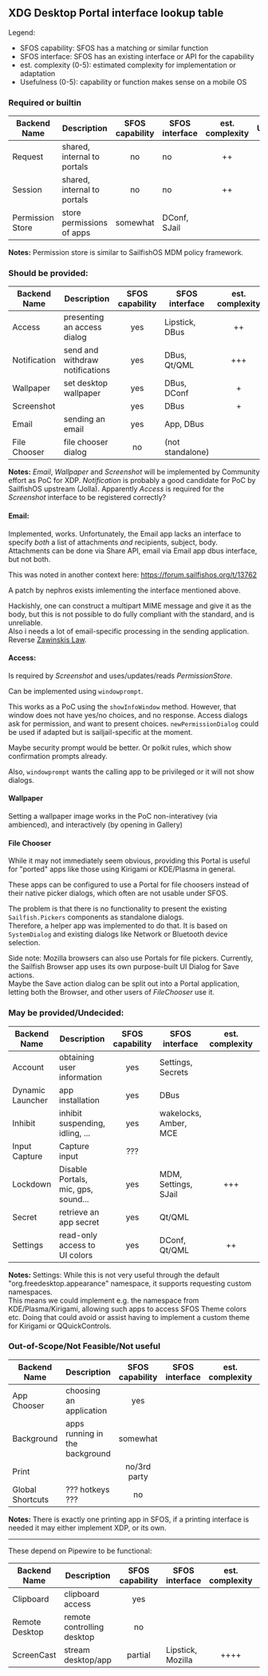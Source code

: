 ## XDG Desktop Portal interface lookup table

Legend:

 - SFOS capability: SFOS has a matching or similar function
 - SFOS interface:  SFOS has an existing interface or API for the capability
 - est. complexity (0-5): estimated complexity for implementation or adaptation
 - Usefulness (0-5): capability or function makes sense on a mobile OS


### Required or builtin

| Backend Name      | Description                     | SFOS capability | SFOS interface | est. complexity | Usefulness |
| ----------------- | ---------------------------     | :-------------: | -------------- | :-------------: | :--------: |
|  Request          | shared, internal to portals     |      no         |     no         |     ++          | required   |
|  Session          | shared, internal to portals     |      no         |     no         |     ++          | required   |
|  Permission Store | store permissions of apps       |  somewhat       | DConf, SJail   |                 |            |

**Notes:**
Permission store is similar to SailfishOS MDM policy framework.

### Should be provided:
| Backend Name      | Description                     | SFOS capability | SFOS interface | est. complexity | Usefulness |
| ----------------- | ---------------------------     | :-------------: | -------------- | :-------------: | :--------: |
|  Access           | presenting an access dialog     |  yes            | Lipstick, DBus |   ++            |            |
|  Notification     | send and withdraw notifications |  yes            | DBus, Qt/QML   |   +++           |  ++++      |
|  Wallpaper        | set desktop wallpaper           |  yes            | DBus, DConf    |   +             |  +++       |
|  Screenshot       |                                 |  yes            | DBus           |   +             |            |
|  Email            | sending an email                |  yes            | App, DBus      |                 |            |
|  File Chooser     | file chooser dialog             |  no             | (not standalone) |               |            |

**Notes:**
*Email*, *Wallpaper* and *Screenshot* will be implemented by Community effort as PoC for XDP.
*Notification* is probably a good candidate for PoC by SailfishOS upstream (Jolla).
Apparently *Access* is required for the *Screenshot* interface to be registered correctly?

#### Email:
Implemented, works.
Unfortunately, the Email app lacks an interface to specify *both* a list of
attachments *and* recipients, subject, body.
Attachments can be done via Share API, email via Email app dbus interface, but not both.

This was noted in another context here:
https://forum.sailfishos.org/t/13762

A patch by nephros exists imlementing the interface mentioned above.

Hackishly, one can construct a multipart MIME message and give it as the body, but this is not
possible to do fully compliant with the standard, and is unreliable.  
Also i needs a lot of email-specific processing in the sending application.
Reverse [Zawinskis Law](https://www.catb.org/jargon/html/Z/Zawinskis-Law.html).

#### Access:
Is required by *Screenshot* and uses/updates/reads *PermissionStore*.

Can be implemented using `windowprompt`.

This works as a PoC using the `showInfoWindow` method. However, that window does
not have yes/no choices, and no response. Access dialogs ask for permission,
and want to present choices.
`newPermissionDialog` could be used if adapted but is sailjail-specific at the moment.

Maybe security prompt would be better. Or polkit rules, which show confirmation prompts already.

Also, `windowprompt` wants the calling app to be privileged or it will not show dialogs.

#### Wallpaper
Setting a wallpaper image works in the PoC non-interativey (via ambienced), and
interactively (by opening in Gallery)

#### File Chooser
While it may not immediately seem obvious, providing this Portal is useful for
"ported" apps like those using Kirigami or KDE/Plasma in general.

These apps can be configured to use a Portal for file choosers instead of their
native picker dialogs, which often are not usable under SFOS.

The problem is that there is no functionality to present the existing
`Sailfish.Pickers` components as standalone dialogs.  
Therefore, a helper app was implemented to do that. It is based on
`SystemDialog` and existing dialogs like Network or Bluetooth device selection.

Side note: Mozilla browsers can also use Portals for file pickers. Currently,
the Sailfish Browser app uses its own purpose-built UI Dialog for Save actions.  
Maybe the Save action dialog can be split out into a Portal application,
letting both the Browser, and other users of *FileChooser* use it.

### May be provided/Undecided:

| Backend Name      | Description                          | SFOS capability | SFOS interface | est. complexity | Usefulness |
| ----------------- | ------------------------------------ | :-------------: | -------------- | :-------------: | :--------: |
|  Account          | obtaining user information           |  yes            | Settings, Secrets |              |            |
|  Dynamic Launcher | app installation                     |  yes            | DBus           |                 |            |
|  Inhibit          | inhibit suspending, idling, ...      |  yes            | wakelocks, Amber, MCE |          | +++        |
|  Input Capture    | Capture input                        |  ???            |                |                 |            |
|  Lockdown         | Disable Portals, mic, gps, sound...  |  yes            | MDM, Settings, SJail | +++       | +++        |
|  Secret           | retrieve an app secret               |  yes            | Qt/QML         |                 | +          |
|  Settings         | read-only access to UI colors        |  yes            | DConf, Qt/QML  |   ++            | +          |

**Notes:**
Settings: While this is not very useful through the default
"org.freedesktop.appearance" namespace, it supports requesting custom
namespaces.  
This means we could implement e.g. the namespace from KDE/Plasma/Kirigami, allowing such apps to access SFOS Theme colors etc.
Doing that could avoid or assist having to implement a custom theme for Kirigami or QQuickControls.

### Out-of-Scope/Not Feasible/Not useful

| Backend Name      | Description                     | SFOS capability | SFOS interface | est. complexity | Usefulness |
| ----------------- | ---------------------------     | :-------------: | -------------- | :-------------: | :--------: |
|  App Chooser      | choosing an application         |  yes            |                |                 |            |
|  Background       | apps running in the background  |  somewhat       |                |                 |            |
|  Print            |                                 |  no/3rd party   |                |                 |            |
|  Global Shortcuts | ??? hotkeys ???                 |  no             |                |                 |            |

**Notes:**
There is exactly one printing app in SFOS, if a printing interface is needed it may either implement XDP, or its own.


----

These depend on Pipewire to be functional:

| Backend Name      | Description                     | SFOS capability | SFOS interface | est. complexity | Usefulness |
| ----------------- | ---------------------------     | :-------------: | -------------- | :-------------: | :--------: |
|  Clipboard        | clipboard access                |  yes            |                |                 |            |
|  Remote Desktop   | remote controlling desktop      |  no             |                |                 |  ++        |
|  ScreenCast       | stream desktop/app              |  partial        | Lipstick, Mozilla |  ++++        |  ++++      |
